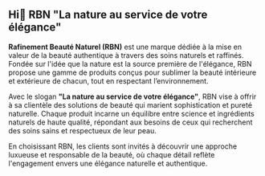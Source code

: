 ## Hi👋 RBN **"La nature au service de votre élégance"**


**Rafinement Beauté Naturel (RBN)** est une marque dédiée à la mise en valeur de la beauté authentique à travers des soins naturels et raffinés. Fondée sur l'idée que la nature est la source première de l'élégance, RBN propose une gamme de produits conçus pour sublimer la beauté intérieure et extérieure de chacun, tout en respectant l’environnement.

Avec le slogan **"La nature au service de votre élégance"**, RBN vise à offrir à sa clientèle des solutions de beauté qui marient sophistication et pureté naturelle. Chaque produit incarne un équilibre entre science et ingrédients naturels de haute qualité, répondant aux besoins de ceux qui recherchent des soins sains et respectueux de leur peau.

En choisissant RBN, les clients sont invités à découvrir une approche luxueuse et responsable de la beauté, où chaque détail reflète l'engagement envers une élégance naturelle et authentique.
